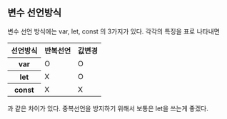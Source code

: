   <H2>변수 선언방식</H2>
변수 선언 방식에는 var, let, const 의 3가지가 있다.
각각의 특징을 표로 나타내면

<table>
 <tr>
  <th>선언방식</th>
  <th>반복선언</th>
  <th>값변경</th>
 </tr>
 <tr>
  <th>var</th>
  <td>O</td>
  <td>O</td>
 </tr>
 
 <tr>
  <th>let</th>
  <td>X</td>
  <td>O</td>
 </tr>
 
 <tr>
  <th>const</th>
  <td>X</td>
  <td>X</td>
 </tr>
</table>

과 같은 차이가 있다. 중복선언을 방지하기 위해서 보통은 let을 쓰는게 좋겠다.
